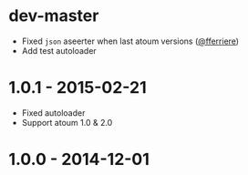 # dev-master

* Fixed `json` aseerter when last atoum versions ([@fferriere])
* Add test autoloader

# 1.0.1 - 2015-02-21

* Fixed autoloader
* Support atoum 1.0 & 2.0

# 1.0.0 - 2014-12-01

[@fferriere]: https://github.com/fferriere